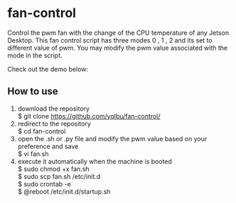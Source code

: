 # fan-control

Control the pwm fan with the change of the CPU temperature of any Jetson Desktop. 
This fan control script has three modes 0 , 1 , 2 and its set to different value of pwm. You may modify the pwm value associated with the mode in the script.

Check out the demo below:


## How to use

1. download the repository \
   $ git clone https://github.com/yqlbu/fan-control/
2. redirect to the repository \
   $ cd fan-control
4. open the .sh or .py file and modify the pwm value based on your preference and save \
   $ vi fan.sh 
5. execute it automatically when the machine is booted \
   $ sudo chmod +x fan.sh \
   $ sudo scp fan.sh /etc/init.d \
   $ sudo crontab -e \
   $ @reboot /etc/init.d/startup.sh
